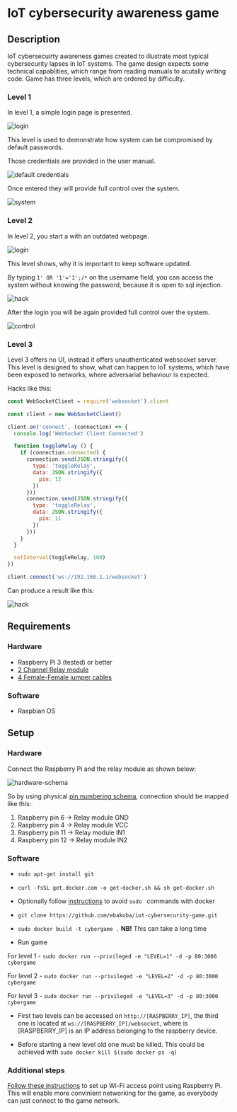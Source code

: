 # IoT cybersecurity awareness game

## Description

IoT cybersecuirty awareness games created to illustrate most typical cybersecurity lapses in IoT systems. The game design expects some technical capablities, which range from reading manuals to acutally writing code. Game has three levels, which are ordered by difficulty.

### Level 1

In level 1, a simple login page is presented.

![login](./images/login-level-1.png)

This level is used to demonstrate how system can be compromised by default passwords.

Those credentials are provided in the user manual.

![default credentials](./images/cred-level-1.png)

Once entered they will provide full control over the system.

![system](./images/control-level-1.gif)


### Level 2

In level 2, you start a with an outdated webpage.

![login](./images/login-level-2.gif)

This level shows, why it is important to keep software updated.

By typing ```1' OR '1'='1';/*``` on the username field, you can access the system without knowing the password, because it is open to sql injection.

![hack](./images/hack-login-level-2.png)

After the login you will be again provided full control over the system.

![control](./images/control-level-2.gif)

### Level 3

Level 3 offers no UI, instead it offers unauthenticated websocket server. This level is designed to show, what can happen to IoT systems, which have been exposed to networks, where adversarial behaviour is expected.

Hacks like this:
```javascript
const WebSocketClient = require('websocket').client

const client = new WebSocketClient()

client.on('connect', (connection) => {
  console.log('WebSocket Client Connected')

  function toggleRelay () {
    if (connection.connected) {
      connection.send(JSON.stringify({
        type: 'toggleRelay',
        data: JSON.stringify({
          pin: 12
        })
      }))
      connection.send(JSON.stringify({
        type: 'toggleRelay',
        data: JSON.stringify({
          pin: 11
        })
      }))
    }
  }

  setInterval(toggleRelay, 100)
})

client.connect('ws://192.168.1.1/websocket')
```

Can produce a result like this:

![hack](./images/hack-level-3.gif)

## Requirements

### Hardware

* Raspberry Pi 3 (tested) or better
* [2 Channel Relay module](https://www.ebay.com/itm/5V-1-2-4-6-8-Channel-Relay-Board-Module-Optocoupler-LED-for-Arduino-PiC-ARM-AVR/401237960337?hash=item5d6ba56691:m:mzkfWblEtqpHZfTceI9Bh9A:rk:1:pf:0)
* [4 Female-Female jumper cables](https://www.ebay.com/itm/40pcs-Dupont-Wire-Color-Jumper-Cable-2-54mm-1P-1P-Female-Female-For-Arduino/191674518846?epid=5003515415&hash=item2ca0b10d3e:g:X78AAOSwEeFVA-sE:rk:3:pf:0)

### Software

* Raspbian OS

## Setup

### Hardware

Connect the Raspberry Pi and the relay module as shown below:

![hardware-schema](./images/hardware-schema.png)

So by using physical [pin numbering schema](https://pinout.xyz/pinout/pin1_3v3_power), connection should be mapped like this:

1. Raspberry pin 6 -> Relay module GND
2. Raspberry pin 4 -> Relay module VCC
3. Raspberry pin 11 -> Relay module IN1
4. Raspberry pin 12 -> Relay module IN2

### Software

* ```sudo apt-get install git```
* ```curl -fsSL get.docker.com -o get-docker.sh && sh get-docker.sh```
* Optionally follow [instructions](https://medium.freecodecamp.org/the-easy-way-to-set-up-docker-on-a-raspberry-pi-7d24ced073ef) to avoid ```sudo ``` commands with docker
* ```git clone https://github.com/ebakoba/iot-cybersecurity-game.git```
* ```sudo docker build -t cybergame .``` **NB!** This can take a long time


* Run game

For level 1 - ```sudo docker run --privileged -e "LEVEL=1" -d -p 80:3000 cybergame```

For level 2 - ```sudo docker run --privileged -e "LEVEL=2" -d -p 80:3000 cybergame```

For level 3 - ```sudo docker run --privileged -e "LEVEL=3" -d -p 80:3000 cybergame```

* First two levels can be accessed on ```http://[RASPBERRY_IP]```, the third one is located at ```ws://[RASPBERRY_IP]/websocket```, where is [RASPBERRY_IP] is an IP address belonging to the raspberry device.

* Before starting a new level old one must be killed. This could be achieved with ```sudo docker kill $(sudo docker ps -q)```

### Additional steps

[Follow these instructions](https://maker.pro/raspberry-pi/projects/how-to-make-a-raspberry-pi-3-hotspot-and-build-a-stand-alone-network) to set up Wi-Fi access point using Raspberry Pi. This will enable more convinient networking for the game, as everybody can just connect to the game network.